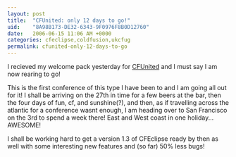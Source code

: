 ```yaml
---
layout: post
title:  "CFUnited: only 12 days to go!"
uid:	"8A98B173-DE32-6343-9F0976F8B0D12760"
date:   2006-06-15 11:06 AM +0000
categories: cfeclipse,coldfusion,ukcfug
permalink: cfunited-only-12-days-to-go
---
```

I recieved my welcome pack yesterday for <a href="http://www.cfunited.com">CFUnited</a> and I must say I am now rearing to go!

This is the first conference of this type I have been to and I am going all out for it! I shall be arriving on the 27th in time for a few beers at the bar, then the four days of fun, cf, and sunshine(?), and then, as if travelling across the atlantic for a conference wasnt enough, I am heading over to San Francisco on the 3rd to spend a week there! East and West coast in one holiday... AWESOME!


I shall be working hard to get a version 1.3 of CFEclipse ready by then as well with some interesting new features and (so far) 50% less bugs!